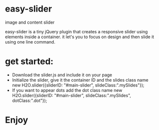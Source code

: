 # easy-slider
 image and content slider 
 
 easy-slider is a tiny jQuery plugin that creates a responsive slider using elements inside a container. it let's you to focus on design and then slide it using one line command.
 
 # get started:
  - Download the slider.js and include it on your page
  - Initialize the slider, give it the container ID and the slides class name 
 	new H2O.slider({sliderID: "#main-slider", slideClass:".mySlides"});
  - If you want to appear dots add the dot class name
 	new H2O.slider({sliderID: "#main-slider", slideClass:".mySlides", dotClass:".dot"});

# Enjoy
